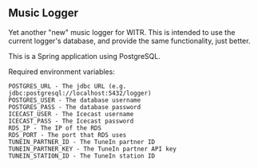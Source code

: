 ## Music Logger

Yet another "new" music logger for WITR. This is intended to use the current logger's database, and provide the same functionality, just better.

This is a Spring application using PostgreSQL.

Required environment variables:
```
POSTGRES_URL - The jdbc URL (e.g. jdbc:postgresql://localhost:5432/logger)
POSTGRES_USER - The database username
POSTGRES_PASS - The database password
ICECAST_USER - The Icecast username 
ICECAST_PASS - The Icecast password
RDS_IP - The IP of the RDS
RDS_PORT - The port that RDS uses
TUNEIN_PARTNER_ID - The TuneIn partner ID
TUNEIN_PARTNER_KEY - The TuneIn partner API key
TUNEIN_STATION_ID - The TuneIn station ID
```

